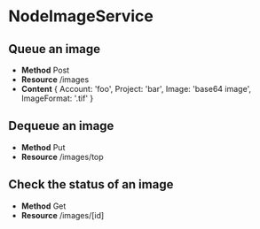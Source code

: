 NodeImageService
================

Queue an image
----------
+ __Method__ Post 
+ __Resource__ /images 
+ __Content__    {
      Account: 'foo',
      Project: 'bar',
      Image: 'base64 image',
      ImageFormat: '.tif'
    }
    
Dequeue an image
-----------------
+ __Method__ Put 
+ __Resource__ /images/top


Check the status of an image
-----------------
+ __Method__ Get 
+ __Resource__ /images/[id]
